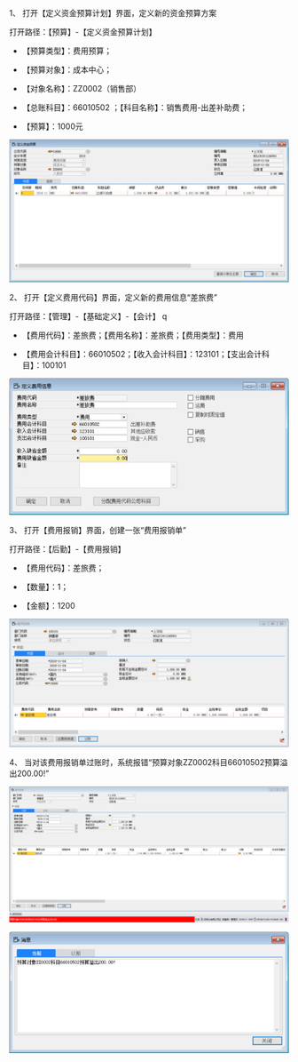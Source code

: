 1、 打开【定义资金预算计划】界面，定义新的资金预算方案

打开路径：【预算】-【定义资金预算计划】

- 【预算类型】：费用预算；

- 【预算对象】：成本中心；

- 【对象名称】：ZZ0002（销售部）

- 【总账科目】：66010502 ；【科目名称】：销售费用-出差补助费；

- 【预算】：1000元

![img](images/kz6.1.1.png) 

2、 打开【定义费用代码】界面，定义新的费用信息“差旅费”

打开路径：【管理】-【基础定义】-【会计】
q
- 【费用代码】：差旅费；【费用名称】：差旅费；【费用类型】：费用

- 【费用会计科目】：66010502；【收入会计科目】：123101；【支出会计科目】：100101

![img](images/kz6.1.2.png)

3、 打开【费用报销】界面，创建一张“费用报销单”

打开路径：【后勤】-【费用报销】

- 【费用代码】：差旅费；

- 【数量】：1；

- 【金额】：1200

![img](images/kz6.1.3.png) 

4、 当对该费用报销单过账时，系统报错“预算对象ZZ0002科目66010502预算溢出200.00!”

![img](images/kz6.1.4.png) 

![img](images/kz6.1.5.png)